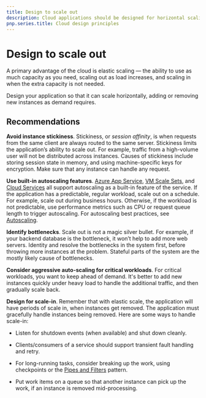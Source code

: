 ```yaml
---
title: Design to scale out
description: Cloud applications should be designed for horizontal scaling.
pnp.series.title: Cloud design principles
---
```


# Design to scale out

A primary advantage of the cloud is elastic scaling &mdash; the ability to use as much capacity as you need, scaling out as load increases, and scaling in when the extra capacity is not needed.

Design your application so that it can scale horizontally, adding or removing new instances as demand requires.

## Recommendations

**Avoid instance stickiness**. Stickiness, or *session affinity*, is when requests from the same client are always routed to the same server. Stickiness limits the application’s ability to scale out. For example, traffic from a high-volume user will not be distributed across instances. Causes of stickiness include storing session state in memory, and using machine-specific keys for encryption. Make sure that any instance can handle any request. 

**Use built-in autoscaling features**. [Azure App Service][app-service-autoscale], [VM Scale Sets][vmss-autoscale], and [Cloud Services][cloud-service-autoscale] all support autoscaling as a built-in feature of the service. If the application has a predictable, regular workload, scale out on a schedule. For example, scale out during business hours. Otherwise, if the workload is not predictable, use performance metrics such as CPU or request queue length to trigger autoscaling. For autoscaling best practices, see [Autoscaling][autoscaling].

**Identify bottlenecks**. Scale out is not a magic silver bullet.  For example, if your backend database is the bottleneck, it won’t help to add more web servers. Identity and resolve the bottlenecks in the system first, before throwing more instances at the problem. Stateful parts of the system are the mostly likely cause of bottlenecks. 

**Consider aggressive auto-scaling for critical workloads**. For critical workloads, you want to keep ahead of demand. It's better to add new instances quickly under heavy load to handle the additional traffic, and then gradually scale back.

**Design for scale-in**.  Remember that with elastic scale, the application will have periods of scale in, when instances get removed. The application must gracefully handle instances being removed. Here are some ways to handle scale-in:

- Listen for shutdown events (when available) and shut down cleanly. 

- Clients/consumers of a service should support transient fault handling and retry.  

- For long-running tasks, consider breaking up the work, using checkpoints or the [Pipes and Filters][pipes-filters-pattern] pattern. 

- Put work items on a queue so that another instance can pick up the work, if an instance is removed mid-processing. 


<!-- links -->

[app-service-autoscale]: https://docs.microsoft.com/en-us/azure/app-service-web/web-sites-scale
[autoscaling]: ../../best-practices/auto-scaling.md
[cloud-service-autoscale]: https://docs.microsoft.com/en-us/azure/cloud-services/cloud-services-how-to-scale
[pipes-filters-pattern]: ../../patterns/pipes-and-filters.md
[vmss-autoscale]: https://docs.microsoft.com/en-us/azure/virtual-machine-scale-sets/virtual-machine-scale-sets-autoscale-overview
